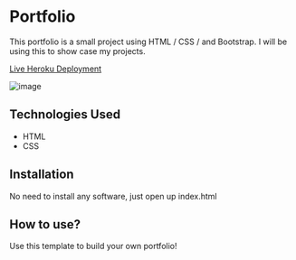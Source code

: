 # Portfolio
This portfolio is a small project using HTML / CSS / and Bootstrap. I will be using this to show case my projects.

[Live Heroku Deployment](https://portfolio-tanell.herokuapp.com/)

![image](https://user-images.githubusercontent.com/92600143/140254056-9261589f-f6ce-4d4f-a8ba-b206bd04c504.png)


## Technologies Used

- HTML
- CSS

## Installation

No need to install any software, just open up index.html

## How to use?

Use this template to build your own portfolio!
